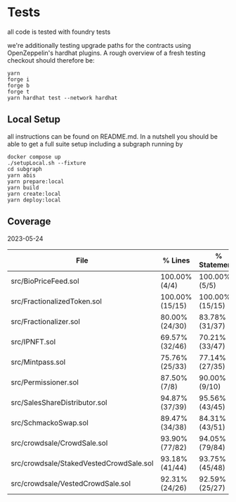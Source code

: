 # Tests

all code is tested with foundry tests

we're additionally testing upgrade paths for the contracts using OpenZeppelin's hardhat plugins. A rough overview of a fresh testing checkout should therefore be:

```
yarn
forge i
forge b
forge t
yarn hardhat test --network hardhat
```

## Local Setup

all instructions can be found on README.md. In a nutshell you should be able to get a full suite setup including a subgraph running by

```
docker compose up
./setupLocal.sh --fixture
cd subgraph
yarn abis
yarn prepare:local
yarn build
yarn create:local
yarn deploy:local
```

## Coverage

2023-05-24

| File                                    | % Lines         | % Statements    | % Branches     | % Funcs        |
| --------------------------------------- | --------------- | --------------- | -------------- | -------------- |
| src/BioPriceFeed.sol                    | 100.00% (4/4)   | 100.00% (5/5)   | 100.00% (0/0)  | 100.00% (2/2)  |
| src/FractionalizedToken.sol             | 100.00% (15/15) | 100.00% (15/15) | 100.00% (2/2)  | 100.00% (8/8)  |
| src/Fractionalizer.sol                  | 80.00% (24/30)  | 83.78% (31/37)  | 80.00% (8/10)  | 83.33% (5/6)   |
| src/IPNFT.sol                           | 69.57% (32/46)  | 70.21% (33/47)  | 77.78% (14/18) | 71.43% (10/14) |
| src/Mintpass.sol                        | 75.76% (25/33)  | 77.14% (27/35)  | 62.50% (10/16) | 78.57% (11/14) |
| src/Permissioner.sol                    | 87.50% (7/8)    | 90.00% (9/10)   | 100.00% (2/2)  | 60.00% (3/5)   |
| src/SalesShareDistributor.sol           | 94.87% (37/39)  | 95.56% (43/45)  | 94.44% (17/18) | 71.43% (5/7)   |
| src/SchmackoSwap.sol                    | 89.47% (34/38)  | 84.31% (43/51)  | 86.36% (19/22) | 75.00% (6/8)   |
| src/crowdsale/CrowdSale.sol             | 93.90% (77/82)  | 94.05% (79/84)  | 84.21% (32/38) | 92.86% (13/14) |
| src/crowdsale/StakedVestedCrowdSale.sol | 93.18% (41/44)  | 93.75% (45/48)  | 80.00% (16/20) | 100.00% (6/6)  |
| src/crowdsale/VestedCrowdSale.sol       | 92.31% (24/26)  | 92.59% (25/27)  | 85.71% (12/14) | 100.00% (5/5)  |
